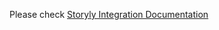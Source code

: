 Please check [Storyly Integration Documentation](https://docs.storyly.io/docs/android-initial-sdk-setup)